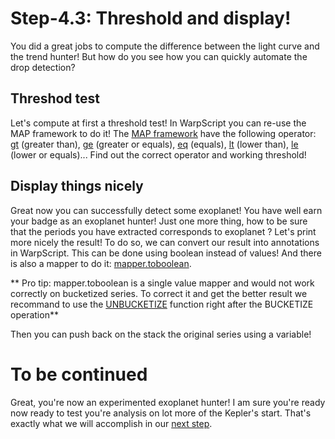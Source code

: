 # Step-4.3: Threshold and display!

You did a great jobs to compute the difference between the light curve and the trend hunter! But how do you see how you can quickly automate the drop detection?

## Threshod test

Let's compute at first a threshold test! In WarpScript you can re-use the MAP framework to do it! The [MAP framework](http://www.warp10.io/reference/frameworks/framework-map/) have the following operator: [gt](http://www.warp10.io/reference/frameworks/mapper_gt/) (greater than), [ge](http://www.warp10.io/reference/frameworks/mapper_ge/) (greater or equals), [eq](http://www.warp10.io/reference/frameworks/mapper_eq/) (equals), [lt](http://www.warp10.io/reference/frameworks/mapper_lt) (lower than), [le](http://www.warp10.io/reference/frameworks/mapper_le/) (lower or equals)... Find out the correct operator and working threshold!

## Display things nicely

Great now you can successfully detect some exoplanet! You have well earn your badge as an exoplanet hunter! Just one more thing, how to be sure that the periods you have extracted corresponds to exoplanet ? Let's print more nicely the result! To do so, we can convert our result into annotations in WarpScript. This can be done using boolean instead of values! And there is also a mapper to do it: [mapper.toboolean](http://www.warp10.io/reference/frameworks/mapper_toboolean/).

** Pro tip: mapper.toboolean is a single value mapper and would not work correctly on bucketized series. To correct it and get the better result we recommand to use the [UNBUCKETIZE](http://www.warp10.io/reference/functions/function_UNBUCKETIZE/) function right after the BUCKETIZE operation**

Then you can push back on the stack the original series using a variable!

# To be continued

Great, you're now an experimented exoplanet hunter! I am sure you're ready now ready to test you're analysis on lot more of the Kepler's start. That's exactly what we will accomplish in our [next step](/step-5-Process-all-stars/5.1-WarpScript-loops/README.md).